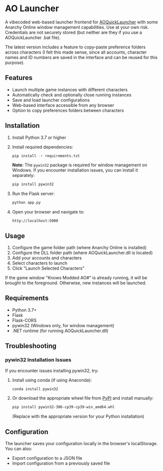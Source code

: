 # AO Launcher

A vibecoded web-based launcher frontend for [AOQuickLauncher](https://gitlab.com/never-knows-best/aoquicklauncher) with some Anarchy Online window management capabilities.
Use at your own risk. Credentials are not securely stored (but neither are they if you use a AOQuickLauncher .bat file). 

The latest version includes a feature to copy-paste preference folders across characters (I felt this made sense, since all accounts, character names and ID numbers are saved in the interface and can be reused for this purpose).

## Features

- Launch multiple game instances with different characters
- Automatically check and optionally close running instances
- Save and load launcher configurations
- Web-based interface accessible from any browser
- Option to copy preferences folders between characters

## Installation

1. Install Python 3.7 or higher

2. Install required dependencies:
   ```bash
   pip install -r requirements.txt
   ```

   **Note**: The `pywin32` package is required for window management on Windows. If you encounter installation issues, you can install it separately:
   ```bash
   pip install pywin32
   ```

3. Run the Flask server:
   ```bash
   python app.py
   ```

4. Open your browser and navigate to:
   ```
   http://localhost:5000
   ```

## Usage

1. Configure the game folder path (where Anarchy Online is installed)
2. Configure the DLL folder path (where AOQuickLauncher.dll is located)
3. Add your accounts and characters
4. Select characters to launch
5. Click "Launch Selected Characters"

If the game window "Knows Modded AO#" is already running, it will be brought to the foreground. Otherwise, new instances will be launched.

## Requirements

- Python 3.7+
- Flask
- Flask-CORS
- pywin32 (Windows only, for window management)
- .NET runtime (for running AOQuickLauncher.dll)

## Troubleshooting

### pywin32 Installation Issues

If you encounter issues installing pywin32, try:

1. Install using conda (if using Anaconda):
   ```bash
   conda install pywin32
   ```

2. Or download the appropriate wheel file from [PyPI](https://pypi.org/project/pywin32/#files) and install manually:
   ```bash
   pip install pywin32-306-cp39-cp39-win_amd64.whl
   ```
   (Replace with the appropriate version for your Python installation)

## Configuration

The launcher saves your configuration locally in the browser's localStorage. You can also:
- Export configuration to a JSON file
- Import configuration from a previously saved file
